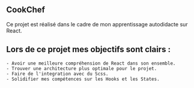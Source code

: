## CookChef

Ce projet est réalisé dans le cadre de mon apprentissage autodidacte sur React.

## Lors de ce projet mes objectifs sont clairs : 

    - Avoir une meilleure compréhension de React dans son ensemble.
    - Trouver une architecture plus optimale pour le projet.
    - Faire de l'integration avec du Scss.
    - Solidifier mes compétences sur les Hooks et les States.